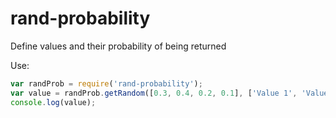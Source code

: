 # rand-probability

Define values and their probability of being returned


Use:

```javascript
var randProb = require('rand-probability');
var value = randProb.getRandom([0.3, 0.4, 0.2, 0.1], ['Value 1', 'Value 2', 'Value 3', 'Value 4']);
console.log(value);
```